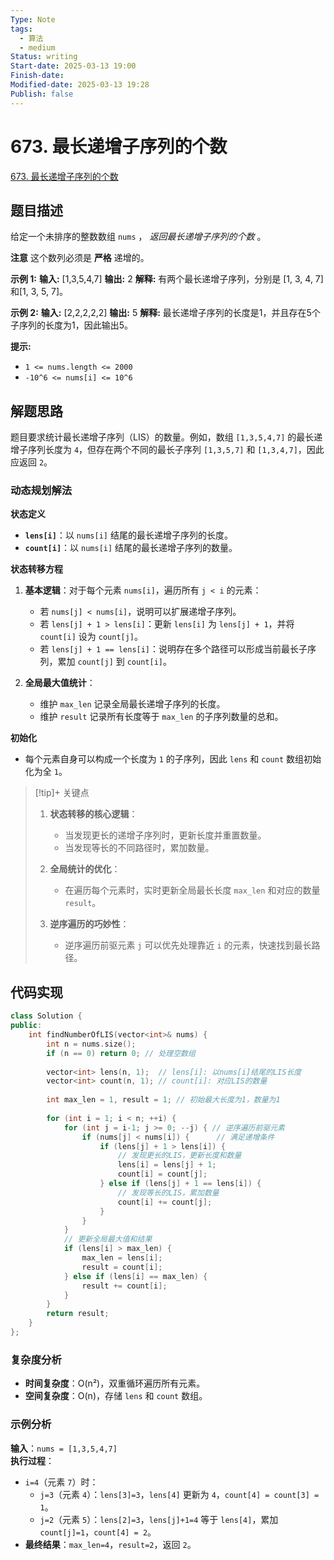 ```yaml
---
Type: Note
tags:
  - 算法
  - medium
Status: writing
Start-date: 2025-03-13 19:00
Finish-date: 
Modified-date: 2025-03-13 19:28
Publish: false
---
```



# 673. 最长递增子序列的个数 
[673. 最长递增子序列的个数](https://leetcode.cn/problems/number-of-longest-increasing-subsequence/)

## 题目描述
给定一个未排序的整数数组 `nums` ， _返回最长递增子序列的个数_ 。

**注意** 这个数列必须是 **严格** 递增的。

**示例 1:**
**输入:** [1,3,5,4,7]
**输出:** 2
**解释:** 有两个最长递增子序列，分别是 [1, 3, 4, 7] 和[1, 3, 5, 7]。

**示例 2:**
**输入:** [2,2,2,2,2]
**输出:** 5
**解释:** 最长递增子序列的长度是1，并且存在5个子序列的长度为1，因此输出5。

**提示:** 
- `1 <= nums.length <= 2000`
- `-10^6 <= nums[i] <= 10^6`

## 解题思路

题目要求统计最长递增子序列（LIS）的数量。例如，数组 `[1,3,5,4,7]` 的最长递增子序列长度为 `4`，但存在两个不同的最长子序列 `[1,3,5,7]` 和 `[1,3,4,7]`，因此应返回 `2`。


### 动态规划解法

 **状态定义**
- **`lens[i]`**：以 `nums[i]` 结尾的最长递增子序列的长度。
- **`count[i]`**：以 `nums[i]` 结尾的最长递增子序列的数量。

**状态转移方程**
1. **基本逻辑**：对于每个元素 `nums[i]`，遍历所有 `j < i` 的元素：
   - 若 `nums[j] < nums[i]`，说明可以扩展递增子序列。
   - 若 `lens[j] + 1 > lens[i]`：更新 `lens[i]` 为 `lens[j] + 1`，并将 `count[i]` 设为 `count[j]`。
   - 若 `lens[j] + 1 == lens[i]`：说明存在多个路径可以形成当前最长子序列，累加 `count[j]` 到 `count[i]`。

2. **全局最大值统计**：
   - 维护 `max_len` 记录全局最长递增子序列的长度。
   - 维护 `result` 记录所有长度等于 `max_len` 的子序列数量的总和。

**初始化**
- 每个元素自身可以构成一个长度为 `1` 的子序列，因此 `lens` 和 `count` 数组初始化为全 `1`。



> [!tip]+ 关键点
> 1. **状态转移的核心逻辑**：
>    - 当发现更长的递增子序列时，更新长度并重置数量。
>    - 当发现等长的不同路径时，累加数量。
> 
> 2. **全局统计的优化**：
>    - 在遍历每个元素时，实时更新全局最长长度 `max_len` 和对应的数量 `result`。
> 
> 3. **逆序遍历的巧妙性**：
>    - 逆序遍历前驱元素 `j` 可以优先处理靠近 `i` 的元素，快速找到最长路径。



## 代码实现

```cpp
class Solution {
public:
    int findNumberOfLIS(vector<int>& nums) {
        int n = nums.size();
        if (n == 0) return 0; // 处理空数组
        
        vector<int> lens(n, 1);  // lens[i]: 以nums[i]结尾的LIS长度
        vector<int> count(n, 1); // count[i]: 对应LIS的数量
        
        int max_len = 1, result = 1; // 初始最大长度为1，数量为1
        
        for (int i = 1; i < n; ++i) {
            for (int j = i-1; j >= 0; --j) { // 逆序遍历前驱元素
                if (nums[j] < nums[i]) {      // 满足递增条件
                    if (lens[j] + 1 > lens[i]) { 
                        // 发现更长的LIS，更新长度和数量
                        lens[i] = lens[j] + 1;
                        count[i] = count[j];
                    } else if (lens[j] + 1 == lens[i]) {
                        // 发现等长的LIS，累加数量
                        count[i] += count[j];
                    }
                }
            }
            // 更新全局最大值和结果
            if (lens[i] > max_len) {
                max_len = lens[i];
                result = count[i];
            } else if (lens[i] == max_len) {
                result += count[i];
            }
        }
        return result;
    }
};
```





### 复杂度分析
- **时间复杂度**：O(n²)，双重循环遍历所有元素。
- **空间复杂度**：O(n)，存储 `lens` 和 `count` 数组。



### 示例分析
**输入**：`nums = [1,3,5,4,7]`  
**执行过程**：
- `i=4`（元素 `7`）时：
  - `j=3`（元素 `4`）：`lens[3]=3`，`lens[4]` 更新为 `4`，`count[4] = count[3] = 1`。
  - `j=2`（元素 `5`）：`lens[2]=3`，`lens[j]+1=4` 等于 `lens[4]`，累加 `count[j]=1`，`count[4] = 2`。
- **最终结果**：`max_len=4`，`result=2`，返回 `2`。